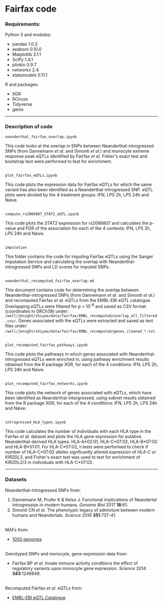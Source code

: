 # Fairfax code

### Requirements:
Python 3 and modules:
* pandas 1.0.3
* seaborn 0.10.0
* Matplotlib 3.1.1
* SciPy 1.4.1
* plinkio 0.9.7
* networkx 2.4
* statsmodels 0.11.1

R and packages:
* XGR
* RCircos
* Tidyverse
* genio

---

### Description of code

    neanderthal_fairfax_overlap.ipynb
This code looks at the overlap in SNPs between Neanderthal-introgressed SNPs (from Dannemann *et al.* and Simonti *et al.*) and monocyte extreme response peak eQTLs identified by Fairfax *et al*. Fisher's exact test and bootstrap test were performed to test for enrichment.  
&nbsp;

    plot_fairfax_eQTLs.ipynb
This code plots the expression data for Fairfax eQTLs for which the same variant has also been identified as a Neanderthal-introgressed SNP. eQTL plots were divided by the 4 treatment groups: IFN, LPS 2h, LPS 24h and Naive.  
&nbsp;  

    compute_rs2066807_STAT2_eQTL.ipynb
This code plots the *STAT2* expression for rs2066807 and calculates the p-value and FDR of the association for each of the 4 contexts: IFN, LPS 2h, LPS 24h and Naive.  
&nbsp;  

    imputation
This folder contains the code for imputing Fairfax eQTLs using the Sanger Imputation Service and calculating the overlap with Neanderthal-introgressed SNPs and LD scores for imputed SNPs.  
&nbsp;

    neanderthal_recomputed_fairfax_overlap.md
This document contains code for determining the overlap between Neanderthal-introgressed SNPs (from Dannemann *et al.* and Simonti *et al.*) and recomputed Fairfax *et al.* eQTLs from the EMBL-EBI eQTL catalogue. Overlapping eQTLs were filtered for p < 10<sup>-8</sup> and saved as CSV format (coordinates in GRCh38) under: `/well/jknight/shiyao/data/fairfax/EMBL_recomputed/overlap_all_filtered.csv/`. Genes associated with the eQTLs were extracted and saved as text files under: `/well/jknight/shiyao/data/fairfax/EMBL_recomputed/genes_cleaned_*.txt`.  
&nbsp;

    plot_recomputed_fairfax_pathways.ipynb
This code plots the pathways in which genes associated with Neanderthal-introgressed eQTLs were enriched in, using pathway enrichment results obtained from the R package XGR, for each of the 4 conditions: IFN, LPS 2h, LPS 24h and Naive.  
&nbsp;

    plot_recomputed_fairfax_networks.ipynb
This code plots the network of genes associated with eQTLs, which have been identified as Neanderthal-intorgressed, using subnet results obtained from the R package XGR, for each of the 4 conditions: IFN, LPS 2h, LPS 24h and Naive.  
&nbsp;

    introgressed_HLA_types.ipynb
This code calculates the number of individuals with each HLA type in the Fairfax *et al.* dataset and plots the HLA gene expression for putative Neanderthal-derived HLA types: HLA-A\*02:01, HLA-C\*07:02, HLA-B\*07:02 and HLA-B\*51:01. For HLA-C\*07:02, t-tests were performed to check if number of HLA-C\*07:02 alleles signficantly altered expression of *HLA-C* or *KIR2DL3*, and Fisher's exact test was used to test for enrichment of KIR2DL2/3 in individuals with HLA-C\*07:02.

---

### Datasets
Neanderthal-introgressed SNPs from:
1. Dannemann M, Prufer K & Kelso J. Functional implications of Neandertal introgression in modern humans. *Genome Biol* 2017 **18**:61.
2. Simonti CN *et al.* The phenotypic legacy of admixture between modern humans and Neandertals. *Science* 2016 **351**:737-41.  
&nbsp;

MAFs from:
* [1000 genomes](https://www.internationalgenome.org/data/)  
&nbsp;

Genotyped SNPs and monocyte, gene-expression data from:
* Fairfax BP *et al.* Innate immune activity conditions the effect of regulatory variants upon monocyte gene expression. *Science* 2014 **343**:1246949.  
&nbsp;

Recomputed Fairfax *et al.* eQTLs from:
* [EMBL-EBI eQTL Catalogue](https://www.ebi.ac.uk/eqtl/Data_access/)
